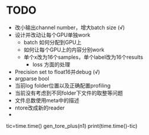 # TODO

- 改小输出channel number，增大batch size (√)
- 设计并改动让每个GPU单独work
    - batch 如何分配到GPU上
    - 如何让每个GPU上的内容分别work
    - 单个x改为16个samples，单个label改为16个results
        - loss 方面的处理
- Precision set to float16并debug (√)
- argparse bool
- 当前log folder位置以及正确配置profiling
- 当前没有考虑到不同folder下文件的取整等问题
- 文件总数使用meta中的描述
- ntore改成新的reader
- 

tic=time.time()
gen_tore_plus(n1)
print(time.time()-tic)
